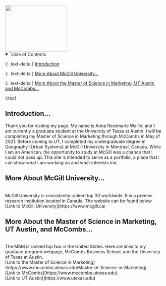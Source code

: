 <img src="https://user-images.githubusercontent.com/76073032/102819744-b58e6f00-4399-11eb-826f-932b57f9f670.png" width="200" height="150" />



<details open markdown="block">
  <summary>
    Table of Contents
  </summary>
  
  {: .text-delta }
<a href="#intro">Introduction</a>

{: .text-delta }
<a href="#undergradlinks">More About McGill University...</a>

{: .text-delta }
<a href="#gradlinks">More About the Master of Science in Marketing, UT Austin, and McCombs...</a><br>

{:toc}

</details>



<h2 id="intro">Introduction...</h2>
Thank you for visiting my page. My name is Anna Rosemarie Wallin, and I am currently a graduate student at the University of Texas at Austin. I will be completing my Master of Science in Marketing through McCombs in May of 2021. Before coming to UT, I completed my undergraduate degree in Geography (Urban Systems) at McGill University in Montreal, Canada. While I am an American, the opportunity to study at McGill was a chance that I could not pass up. This site is intended to serve as a portfolio, a place that I can show what I am working on and what interests me.

<h2 id="#undergradlinks">More About McGill University...</h2> <br>
McGill University is consistently ranked top 30 worldwide. It is a premier research institution located in Canada. The website can be found below. <br>
[Link to McGill University](https://www.mcgill.ca) <br>

<h2 id="#gradlinks">More About the Master of Science in Marketing, UT Austin, and McCombs...</h2> <br>
The MSM is ranked top two in the United States. Here are links to my graduate program webpage, McCombs Business School, and the University of Texas at Austin. <br>
[Link to the Master of Science in Marketing](https://www.mccombs.utexas.edu/Master-of-Science-in-Marketing) <br>
[Link to McCombs](https://www.mccombs.utexas.edu) <br>
[Link to UT Austin](https://www.utexas.edu)
